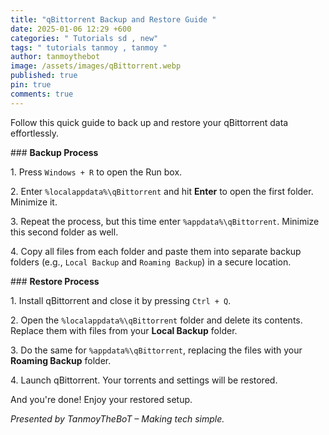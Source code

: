 ```yaml
---
title: "qBittorrent Backup and Restore Guide "
date: 2025-01-06 12:29 +600
categories: " Tutorials sd , new"
tags: " tutorials tanmoy , tanmoy "
author: tanmoythebot
image: /assets/images/qBittorrent.webp
published: true
pin: true
comments: true
---
```

Follow this quick guide to back up and restore your qBittorrent data effortlessly.

\### **Backup Process**

1\. Press `Windows + R` to open the Run box.

2\. Enter `%localappdata%\qBittorrent` and hit **Enter** to open the first folder. Minimize it.

3\. Repeat the process, but this time enter `%appdata%\qBittorrent`. Minimize this second folder as well.

4\. Copy all files from each folder and paste them into separate backup folders (e.g., `Local Backup` and `Roaming Backup`) in a secure location.

\### **Restore Process**

1\. Install qBittorrent and close it by pressing `Ctrl + Q`.

2\. Open the `%localappdata%\qBittorrent` folder and delete its contents. Replace them with files from your **Local Backup** folder.

3\. Do the same for `%appdata%\qBittorrent`, replacing the files with your **Roaming Backup** folder.

4\. Launch qBittorrent. Your torrents and settings will be restored.

And you're done! Enjoy your restored setup.

_Presented by TanmoyTheBoT – Making tech simple._